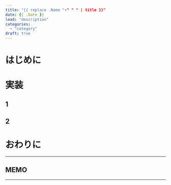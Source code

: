 ```yaml
---
title: "{{ replace .Name "-" " " | title }}"
date: {{ .Date }}
lead: "description"
categories:
  - "category"
draft: true
---
```


# はじめに


# 実装

## 1


## 2


# おわりに


---
## MEMO
---